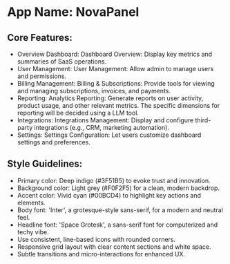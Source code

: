 # **App Name**: NovaPanel

## Core Features:

- Overview Dashboard: Dashboard Overview: Display key metrics and summaries of SaaS operations.
- User Management: User Management: Allow admin to manage users and permissions.
- Billing Management: Billing & Subscriptions: Provide tools for viewing and managing subscriptions, invoices, and payments.
- Reporting: Analytics Reporting: Generate reports on user activity, product usage, and other relevant metrics. The specific dimensions for reporting will be decided using a LLM tool.
- Integrations: Integrations Management: Display and configure third-party integrations (e.g., CRM, marketing automation).
- Settings: Settings Configuration: Let users customize dashboard settings and preferences.

## Style Guidelines:

- Primary color: Deep indigo (#3F51B5) to evoke trust and innovation.
- Background color: Light grey (#F0F2F5) for a clean, modern backdrop.
- Accent color: Vivid cyan (#00BCD4) to highlight key actions and elements.
- Body font: 'Inter', a grotesque-style sans-serif, for a modern and neutral feel.
- Headline font: 'Space Grotesk', a sans-serif font for computerized and techy vibe.
- Use consistent, line-based icons with rounded corners.
- Responsive grid layout with clear content sections and white space.
- Subtle transitions and micro-interactions for enhanced UX.